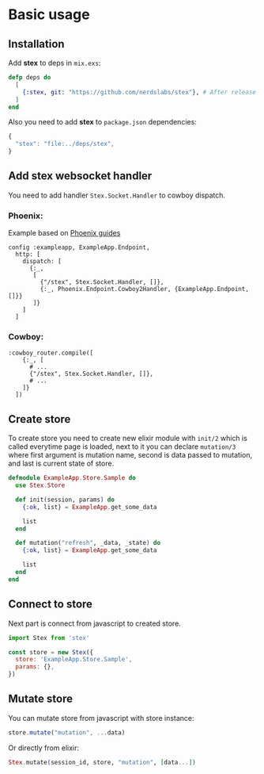 # Basic usage

## Installation

Add **stex** to deps in `mix.exs`:

```elixir
defp deps do
  [
    {:stex, git: "https://github.com/nerdslabs/stex"}, # After release
  ]
end
```

Also you need to add **stex** to `package.json` dependencies:

```javascript
{
  "stex": "file:../deps/stex",
}
```

## Add stex websocket handler

You need to add handler `Stex.Socket.Handler` to cowboy dispatch.

### Phoenix:
Example based on [Phoenix guides](https://hexdocs.pm/phoenix/Phoenix.Endpoint.Cowboy2Adapter.html)

```
config :exampleapp, ExampleApp.Endpoint,
  http: [
    dispatch: [
      {:_,
       [
         {"/stex", Stex.Socket.Handler, []},
         {:_, Phoenix.Endpoint.Cowboy2Handler, {ExampleApp.Endpoint, []}}
       ]}
    ]
  ]
```

### Cowboy:
```
:cowboy_router.compile([
    {:_, [
      # ...
      {"/stex", Stex.Socket.Handler, []},
      # ...
    ]}
  ])
```

## Create store

To create store you need to create new elixir module with `init/2` which is called everytime page is loaded, next to it you can declare `mutation/3` where first argument is mutation name, second is data passed to mutation, and last is current state of store.

```elixir
defmodule ExampleApp.Store.Sample do
  use Stex.Store

  def init(session, params) do
    {:ok, list} = ExampleApp.get_some_data

    list
  end

  def mutation("refresh", _data, _state) do
    {:ok, list} = ExampleApp.get_some_data

    list
  end
end
```

## Connect to store

Next part is connect from javascript to created store.

```javascript
import Stex from 'stex'

const store = new Stex({
  store: 'ExampleApp.Store.Sample',
  params: {},
})
```

## Mutate store

You can mutate store from javascript with store instance:

```javascript
store.mutate("mutation", ...data)
```

Or directly from elixir:

```elixir
Stex.mutate(session_id, store, "mutation", [data...])
```